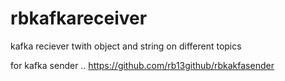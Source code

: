 # rbkafkareceiver
kafka reciever twith object and string on different topics

for kafka sender .. https://github.com/rb13github/rbkakfasender
